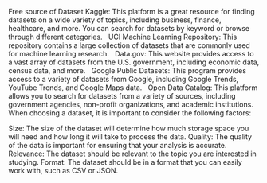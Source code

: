 Free source of Dataset
Kaggle: This platform is a great resource for finding datasets on a wide variety of topics, including business, finance, healthcare, and more. You can search for datasets by keyword or browse through different categories.   
UCI Machine Learning Repository: This repository contains a large collection of datasets that are commonly used for machine learning research.   
Data.gov: This website provides access to a vast array of datasets from the U.S. government, including economic data, census data, and more.   
Google Public Datasets: This program provides access to a variety of datasets from Google, including Google Trends, YouTube Trends, and Google Maps data.   
Open Data Catalog: This platform allows you to search for datasets from a variety of sources, including government agencies, non-profit organizations, and academic institutions.   
When choosing a dataset, it is important to consider the following factors:

Size: The size of the dataset will determine how much storage space you will need and how long it will take to process the data.
Quality: The quality of the data is important for ensuring that your analysis is accurate.
Relevance: The dataset should be relevant to the topic you are interested in studying.
Format: The dataset should be in a format that you can easily work with, such as CSV or JSON.

   
